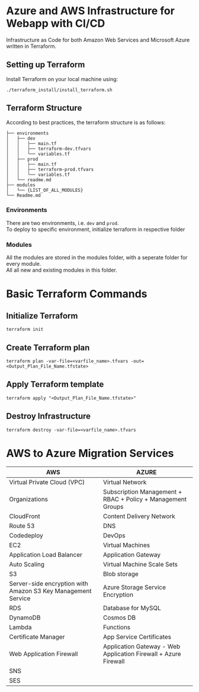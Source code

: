 # Azure and AWS Infrastructure for Webapp with CI/CD

Infrastructure as Code for both Amazon Web Services and Microsoft Azure written in Terraform. 


## Setting up Terraform
Install Terraform on your local machine using:
```shell script
./terraform_install/install_terraform.sh
```

## Terraform Structure

According to best practices, the terraform structure is as follows:
```
├── environments
│   ├── dev
│   │   ├── main.tf
│   │   ├── terraform-dev.tfvars
│   │   └── variables.tf
│   ├── prod
│   │   ├── main.tf
│   │   ├── terraform-prod.tfvars
│   │   └── variables.tf
│   └── readme.md
├── modules
│   └── {LIST_OF_ALL_MODULES}
└── Readme.md
```

### Environments
There are two environments, i.e. `dev` and `prod`. \
To deploy to specific environment, initialize terraform in respective folder

### Modules
All the modules are stored in the modules folder, with a seperate folder for every module. \
All all new and existing modules in this folder.


# Basic Terraform Commands
## Initialize Terraform 
```shell script
terraform init
```

## Create Terraform plan 
```shell script
terraform plan -var-file=<varfile_name>.tfvars -out=<Output_Plan_File_Name.tfstate>
```

## Apply Terraform template 
```shell script
terraform apply "<Output_Plan_File_Name.tfstate>"
```

## Destroy Infrastructure
```shell script
terraform destroy -var-file=<varfile_name>.tfvars
```

# AWS to Azure Migration Services 

| AWS | AZURE |
| --- | --- |
| Virtual Private Cloud (VPC) | Virtual Network |
| Organizations | Subscription Management + RBAC + Policy + Management Groups |
| CloudFront | Content Delivery Network |
| Route 53 | DNS |
| Codedeploy | DevOps |
| EC2 | Virtual Machines |
| Application Load Balancer | Application Gateway |
| Auto Scaling | Virtual Machine Scale Sets |
| S3 | Blob storage |
| Server-side encryption with Amazon S3 Key Management Service | Azure Storage Service Encryption |
| RDS | Database for MySQL | 
| DynamoDB | Cosmos DB |
| Lambda | Functions |
| Certificate Manager | App Service Certificates  |
| Web Application Firewall | Application Gateway - Web Application Firewall + Azure Firewall |
| SNS | |
| SES | |